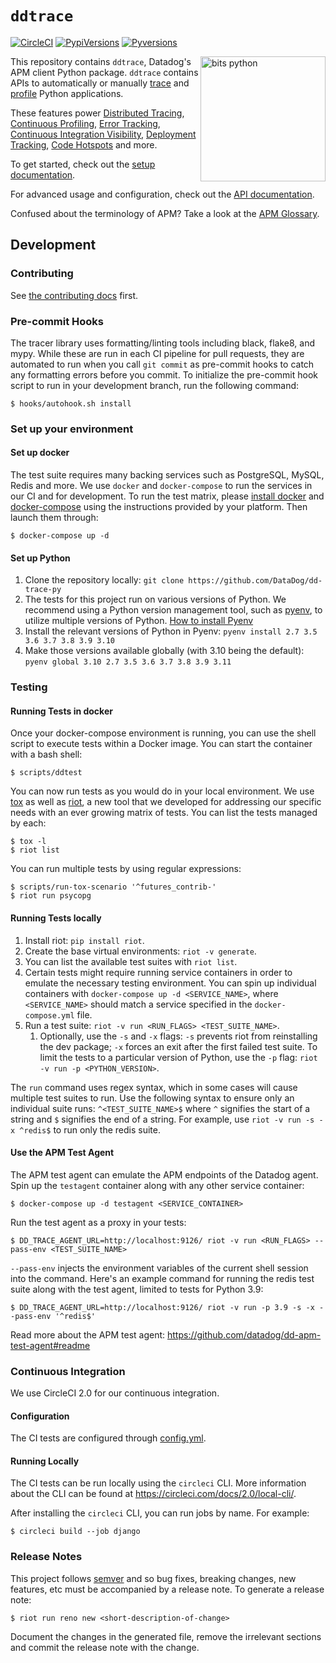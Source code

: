 # `ddtrace`

[![CircleCI](https://circleci.com/gh/DataDog/dd-trace-py/tree/1.x.svg?style=svg)](https://circleci.com/gh/DataDog/dd-trace-py/tree/1.x)
[![PypiVersions](https://img.shields.io/pypi/v/ddtrace.svg)](https://pypi.org/project/ddtrace/)
[![Pyversions](https://img.shields.io/pypi/pyversions/ddtrace.svg?style=flat)](https://pypi.org/project/ddtrace/)

<img align="right" src="https://user-images.githubusercontent.com/6321485/167082083-53f6e48f-1843-4708-9b98-587c94f7ddb3.png" alt="bits python" width="200px"/>

This repository contains `ddtrace`, Datadog's APM client Python package. `ddtrace` contains APIs to automatically or
manually [trace](https://docs.datadoghq.com/tracing/visualization/#trace) and
[profile](https://docs.datadoghq.com/tracing/profiler/) Python applications.

These features power [Distributed Tracing](https://docs.datadoghq.com/tracing/),
 [Continuous Profiling](https://docs.datadoghq.com/tracing/profiler/),
 [Error Tracking](https://docs.datadoghq.com/tracing/error_tracking/),
 [Continuous Integration Visibility](https://docs.datadoghq.com/continuous_integration/),
 [Deployment Tracking](https://docs.datadoghq.com/tracing/deployment_tracking/),
 [Code Hotspots](https://docs.datadoghq.com/tracing/profiler/connect_traces_and_profiles/) and more.

To get started, check out the [setup documentation][setup docs].

For advanced usage and configuration, check out the [API documentation][api docs].

Confused about the terminology of APM? Take a look at the [APM Glossary][visualization docs].

[setup docs]: https://docs.datadoghq.com/tracing/setup/python/
[api docs]: https://ddtrace.readthedocs.io/
[visualization docs]: https://docs.datadoghq.com/tracing/visualization/

## Development

### Contributing

See [the contributing docs](https://ddtrace.readthedocs.io/en/stable/contributing.html) first.

### Pre-commit Hooks

The tracer library uses formatting/linting tools including black, flake8, and mypy.
While these are run in each CI pipeline for pull requests, they are automated to run
when you call `git commit` as pre-commit hooks to catch any formatting errors before
you commit. To initialize the pre-commit hook script to run in your development
branch, run the following command:

    $ hooks/autohook.sh install

### Set up your environment

#### Set up docker

The test suite requires many backing services such as PostgreSQL, MySQL, Redis
and more. We use `docker` and `docker-compose` to run the services in our CI
and for development. To run the test matrix, please [install docker][docker] and
[docker-compose][docker-compose] using the instructions provided by your platform. Then
launch them through:

    $ docker-compose up -d

[docker]: https://www.docker.com/products/docker
[docker-compose]: https://www.docker.com/products/docker-compose

#### Set up Python

1. Clone the repository locally: `git clone https://github.com/DataDog/dd-trace-py`
2. The tests for this project run on various versions of Python. We recommend
   using a Python version management tool, such as
   [pyenv](https://github.com/pyenv/pyenv), to utilize multiple versions of
   Python. [How to install Pyenv](https://github.com/pyenv/pyenv#installation) 
3. Install the relevant versions of Python in Pyenv: `pyenv install 2.7 3.5 3.6 3.7 3.8 3.9 3.10`
4. Make those versions available globally (with 3.10 being the default): `pyenv global 3.10 2.7 3.5 3.6 3.7 3.8 3.9 3.11`

### Testing

#### Running Tests in docker

Once your docker-compose environment is running, you can use the shell script to
execute tests within a Docker image. You can start the container with a bash shell:

    $ scripts/ddtest

You can now run tests as you would do in your local environment. We use
[tox][tox] as well as [riot][riot], a new tool that we developed for addressing
our specific needs with an ever growing matrix of tests. You can list the tests
managed by each:

    $ tox -l
    $ riot list

You can run multiple tests by using regular expressions:

    $ scripts/run-tox-scenario '^futures_contrib-'
    $ riot run psycopg

[tox]: https://github.com/tox-dev/tox/
[riot]: https://github.com/DataDog/riot/

#### Running Tests locally

1. Install riot: `pip install riot`.
2. Create the base virtual environments: `riot -v generate`.
3. You can list the available test suites with `riot list`.
4. Certain tests might require running service containers in order to emulate
   the necessary testing environment. You can spin up individual containers with
   `docker-compose up -d <SERVICE_NAME>`, where `<SERVICE_NAME>` should match a
   service specified in the `docker-compose.yml` file.
5. Run a test suite: `riot -v run <RUN_FLAGS> <TEST_SUITE_NAME>`.
   1. Optionally, use the `-s` and `-x` flags: `-s` prevents riot from
      reinstalling the dev package; `-x` forces an exit after the first failed
      test suite. To limit the tests to a particular version of Python, use the
      `-p` flag: `riot -v run -p <PYTHON_VERSION>`.

The `run` command uses regex syntax, which in some cases will cause multiple
test suites to run. Use the following syntax to ensure only an individual suite
runs: `^<TEST_SUITE_NAME>$` where `^` signifies the start of a string and `$`
signifies the end of a string. For example, use `riot -v run -s -x ^redis$` to
run only the redis suite.

#### Use the APM Test Agent

The APM test agent can emulate the APM endpoints of the Datadog agent. Spin up
the `testagent` container along with any other service container:

    $ docker-compose up -d testagent <SERVICE_CONTAINER>

Run the test agent as a proxy in your tests:

    $ DD_TRACE_AGENT_URL=http://localhost:9126/ riot -v run <RUN_FLAGS> --pass-env <TEST_SUITE_NAME>

`--pass-env` injects the environment variables of the current shell session into
the command. Here's an example command for running the redis test suite along
with the test agent, limited to tests for Python 3.9:

    $ DD_TRACE_AGENT_URL=http://localhost:9126/ riot -v run -p 3.9 -s -x --pass-env '^redis$'

Read more about the APM test agent:
https://github.com/datadog/dd-apm-test-agent#readme

### Continuous Integration

We use CircleCI 2.0 for our continuous integration.

#### Configuration

The CI tests are configured through [config.yml](.circleci/config.yml).

#### Running Locally

The CI tests can be run locally using the `circleci` CLI. More information about
the CLI can be found at https://circleci.com/docs/2.0/local-cli/.

After installing the `circleci` CLI, you can run jobs by name. For example:

    $ circleci build --job django

### Release Notes

This project follows [semver](https://semver.org/) and so bug fixes, breaking
changes, new features, etc must be accompanied by a release note. To generate a
release note:

    $ riot run reno new <short-description-of-change>

Document the changes in the generated file, remove the irrelevant sections and
commit the release note with the change.
